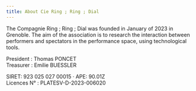 ```yaml
---
title: About Cie Ring ; Ring ; Dial 
---
```


The Compagnie Ring ; Ring ; Dial was founded in January of 2023 in Grenoble. The aim of the association is to research the interaction between performers and spectators in the performance space, using technological tools. 


President : Thomas PONCET <br />
Treasurer : Emilie BUESSLER   

SIRET: 923 025 027 00015 · APE: 90.01Z <br />
Licences N° : PLATESV-D-2023-006020

